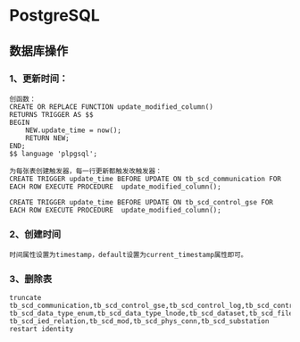 # PostgreSQL

## 数据库操作

### 1、更新时间：

    创函数：
    CREATE OR REPLACE FUNCTION update_modified_column()
    RETURNS TRIGGER AS $$
    BEGIN
        NEW.update_time = now();
        RETURN NEW;
    END;
    $$ language 'plpgsql';
    
    为每张表创建触发器，每一行更新都触发改触发器：
    CREATE TRIGGER update_time BEFORE UPDATE ON tb_scd_communication FOR EACH ROW EXECUTE PROCEDURE  update_modified_column();
    
    CREATE TRIGGER update_time BEFORE UPDATE ON tb_scd_control_gse FOR EACH ROW EXECUTE PROCEDURE  update_modified_column();

### 2、创建时间

    时间属性设置为timestamp，default设置为current_timestamp属性即可。

### 3、删除表

    truncate tb_scd_communication,tb_scd_control_gse,tb_scd_control_log,tb_scd_control_report,tb_scd_control_sv,tb_scd_data_type_da,tb_scd_data_type_do,
    tb_scd_data_type_enum,tb_scd_data_type_lnode,tb_scd_dataset,tb_scd_file_info,tb_scd_history,tb_scd_ied,tb_scd_ied_ap_authentication,tb_scd_ied_ln,
    tb_scd_ied_relation,tb_scd_mod,tb_scd_phys_conn,tb_scd_substation restart identity


